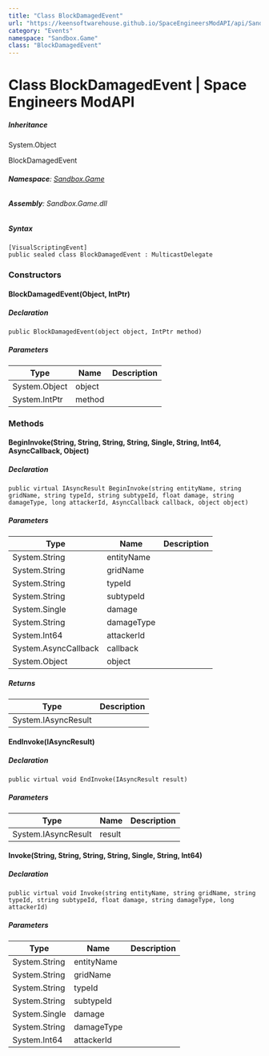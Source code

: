 ```yaml
---
title: "Class BlockDamagedEvent"
url: "https://keensoftwarehouse.github.io/SpaceEngineersModAPI/api/Sandbox.Game.BlockDamagedEvent.html"
category: "Events"
namespace: "Sandbox.Game"
class: "BlockDamagedEvent"
---
```


# Class BlockDamagedEvent | Space Engineers ModAPI

##### Inheritance

System.Object

BlockDamagedEvent

###### **Namespace**: [Sandbox.Game](https://keensoftwarehouse.github.io/SpaceEngineersModAPI/api/Sandbox.Game.html)

###### **Assembly**: Sandbox.Game.dll

##### Syntax

```
[VisualScriptingEvent]
public sealed class BlockDamagedEvent : MulticastDelegate
```

### Constructors

#### BlockDamagedEvent(Object, IntPtr)

##### Declaration

```
public BlockDamagedEvent(object object, IntPtr method)
```

##### Parameters

| Type | Name | Description |
| --- | --- | --- |
| System.Object | object |     |
| System.IntPtr | method |     |

### Methods

#### BeginInvoke(String, String, String, String, Single, String, Int64, AsyncCallback, Object)

##### Declaration

```
public virtual IAsyncResult BeginInvoke(string entityName, string gridName, string typeId, string subtypeId, float damage, string damageType, long attackerId, AsyncCallback callback, object object)
```

##### Parameters

| Type | Name | Description |
| --- | --- | --- |
| System.String | entityName |     |
| System.String | gridName |     |
| System.String | typeId |     |
| System.String | subtypeId |     |
| System.Single | damage |     |
| System.String | damageType |     |
| System.Int64 | attackerId |     |
| System.AsyncCallback | callback |     |
| System.Object | object |     |

##### Returns

| Type | Description |
| --- | --- |
| System.IAsyncResult |     |

#### EndInvoke(IAsyncResult)

##### Declaration

```
public virtual void EndInvoke(IAsyncResult result)
```

##### Parameters

| Type | Name | Description |
| --- | --- | --- |
| System.IAsyncResult | result |     |

#### Invoke(String, String, String, String, Single, String, Int64)

##### Declaration

```
public virtual void Invoke(string entityName, string gridName, string typeId, string subtypeId, float damage, string damageType, long attackerId)
```

##### Parameters

| Type | Name | Description |
| --- | --- | --- |
| System.String | entityName |     |
| System.String | gridName |     |
| System.String | typeId |     |
| System.String | subtypeId |     |
| System.Single | damage |     |
| System.String | damageType |     |
| System.Int64 | attackerId |     |